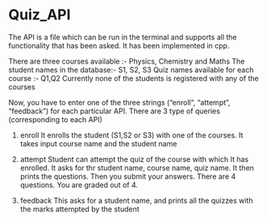 # Quiz_API
The API is a file which can be run in the terminal and supports all the functionality that has been asked. It has been implemented in cpp.

There are three courses available :- Physics, Chemistry and Maths
The student names in the database:- S1, S2, S3
Quiz names available for each course :- Q1,Q2
Currently none of the students is registered with any of the courses

Now, you have to enter one of the three strings (“enroll”, “attempt”, “feedback”) for each particular API.
There are 3 type of queries (corresponding to each API)

1.	enroll
It enrolls the student (S1,S2 or S3) with one of the courses.
It takes input course name and the student name

2.	attempt
Student can attempt the quiz of the course with which It has enrolled. It asks for thr student name, course name, quiz name. 
It then prints the questions. Then you submit your answers. There are 4 questions. You are graded out of 4. 

3.	feedback
This asks for a student name, and prints all the quizzes with the marks attempted by the student
